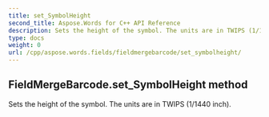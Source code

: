 ```yaml
---
title: set_SymbolHeight
second_title: Aspose.Words for C++ API Reference
description: Sets the height of the symbol. The units are in TWIPS (1/1440 inch). 
type: docs
weight: 0
url: /cpp/aspose.words.fields/fieldmergebarcode/set_symbolheight/
---
```

## FieldMergeBarcode.set_SymbolHeight method


Sets the height of the symbol. The units are in TWIPS (1/1440 inch).

